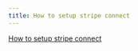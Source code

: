 ```yaml
---
title: How to setup stripe connect
---
```


[How to setup stripe connect](https://drive.google.com/file/d/1Jq542oE2ine6XNEwTxmoLTHxyyxppxHJ/preview)
